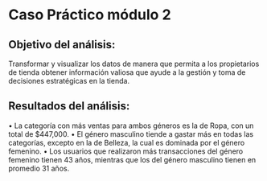 # Caso Práctico módulo 2

## Objetivo del análisis: 
Transformar y visualizar los datos de manera que permita a los propietarios de tienda obtener información valiosa que ayude a la gestión y toma de decisiones estratégicas en la tienda.


## Resultados del análisis:
• La categoría con más ventas para ambos géneros es la de Ropa, con un total de $447,000.
• El género masculino tiende a gastar más en todas las categorías, excepto en la de Belleza, la cual es dominada por el género femenino.
• Los usuarios que realizaron más transacciones del género femenino tienen 43 años, mientras que los del género masculino tienen en promedio 31 años.
